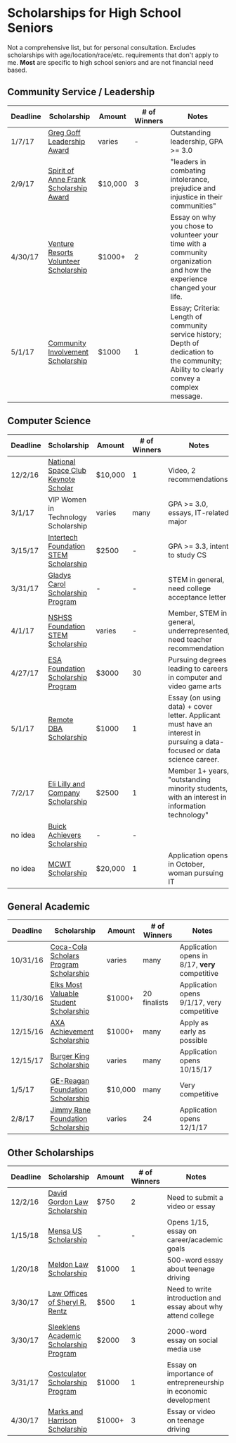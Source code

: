 # Scholarships for High School Seniors
Not a comprehensive list, but for personal consultation. Excludes scholarships with age/location/race/etc. requirements that don't apply to me. **Most** are specific to high school seniors and are not financial need based.

## Community Service / Leadership
| Deadline  | Scholarship                                                                                              | Amount  | # of Winners  | Notes                                                                            |
| --------- | ---------------------------------------------------------------------------------------------------------| ------- | ------------- | -------------------------------------------------------------------------------- |
| 1/7/17    | [Greg Goff Leadership Award](http://www.nshssfoundation.org/scholarships/greg-goff-leadership-awards/)   | varies  | -             | Outstanding leadership, GPA >= 3.0 |
| 2/9/17    | [Spirit of Anne Frank Scholarship Award](http://annefrank.com/about-the-awards/)                         | $10,000 | 3             | "leaders in combating intolerance, prejudice and injustice in their communities" |
| 4/30/17   | [Venture Resorts Volunteer Scholarship](https://www.cabinsofthesmokymountains.com/scholarship.php)       | $1000+  | 2             | Essay on why you chose to volunteer your time with a community organization and how the experience changed your life. |
| 5/1/17    | [Community Involvement Scholarship](http://www.indianapilaw.com/hs-community-award/)                     | $1000   | 1             | Essay; Criteria: Length of community service history; Depth of dedication to the community; Ability to clearly convey a complex message. |

## Computer Science
| Deadline  | Scholarship                                                                                              | Amount  | # of Winners  | Notes                                                                            |
| --------- | ---------------------------------------------------------------------------------------------------------| ------- | ------------- | -------------------------------------------------------------------------------- |
| 12/2/16   | [National Space Club Keynote Scholar](http://www.spaceclub.org/scholarship/)                             | $10,000 | 1             | Video, 2 recommendations
| 3/1/17    | VIP Women in Technology Scholarship                                                                      | varies  | many          | GPA >= 3.0, essays, IT-related major
| 3/15/17   | [Intertech Foundation STEM Scholarship](https://www.intertech.com/about/foundation/scholarship)          | $2500   | -             | GPA >= 3.3, intent to study CS |
| 3/31/17   | [Gladys Carol Scholarship Program](http://gcsp.vpweb.com/)                                               | -       | -             | STEM in general, need college acceptance letter |
| 4/1/17    | [NSHSS Foundation STEM Scholarship](http://nshssfoundation.org/scholarships/stem-scholarships/)          | varies  | -             | Member, STEM in general, underrepresented, need teacher recommendation |
| 4/27/17   | [ESA Foundation Scholarship Program](http://www.esafoundation.org/scholarship.asp)                       | $3000   | 30            | Pursuing degrees leading to careers in computer and video game arts |
| 5/1/17    | [Remote DBA Scholarship](www.remotedba.com/remote-dba-experts-to-students-scholarship/)                  | $1000   | 1             | Essay (on using data) + cover letter. Applicant must have an interest in pursuing a data-focused or data science career. |
| 7/2/17    | [Eli Lilly and Company Scholarship](http://betf.org/scholarships/eli-lilly.shtml)                        | $2500   | 1             | Member 1+ years, "outstanding minority students, with an interest in information technology" |
| no idea	  | [Buick Achievers Scholarship](https://buickachievers.scholarshipamerica.org)                 			     	 | - 			 | - 			 			 | |
| no idea   | [MCWT Scholarship](https://www.mcwt.org/Scholarships_196.html)                                           | $20,000 | 1             | Application opens in October, woman pursuing IT |

## General Academic
| Deadline  | Scholarship                                                                                              | Amount  | # of Winners  | Notes                                                                            |
| --------- | ---------------------------------------------------------------------------------------------------------| ------- | ------------- | -------------------------------------------------------------------------------- |
| 10/31/16  | [Coca-Cola Scholars Program Scholarship](http://www.coca-colascholarsfoundation.org/apply/)              | varies  | many          | Application opens in 8/17, **very** competitive
| 11/30/16  | [Elks Most Valuable Student Scholarship](http://www.elks.org/scholars/scholarships/mvs.cfm)              | $1000+  | 20 finalists  | Application opens 9/1/17, very competitive |
| 12/15/16  | [AXA Achievement Scholarship](https://us.axa.com/axa-foundation/AXA-achievement-scholarship.html)        | $1000+  | many          | Apply as early as possible |
| 12/15/17  | [Burger King Scholarship](http://www.burgerkingscholarship.com/financial-aid/burger-king-application/)   | varies 	| many 					| Application opens 10/15/17 |
| 1/5/17    | [GE-Reagan Foundation Scholarship](https://www.reaganfoundation.org/education/scholarship-programs/ge-reagan-foundation-scholarship-program/) | $10,000 | many | Very competitive |
| 2/8/17    | [Jimmy Rane Foundation Scholarship](http://www.jimmyranefoundation.org/scholarships)                     | varies  | 24            | Application opens 12/1/17 |

## Other Scholarships
| Deadline  | Scholarship                                                                                          | Amount  | # of Winners  | Notes                                                                            |
| --------- | -----------------------------------------------------------------------------------------------------| ------- | ------------- | -------------------------------------------------------------------------------- |
| 12/2/16   | [David Gordon Law Scholarship](http://www.davidgordonlaw.com/scholarship-2016/)                      | $750    | 2             | Need to submit a video or essay |
| 1/15/18   | [Mensa US Scholarship](www.mensafoundation.org/what-we-do/scholarships)                              | -       | -             | Opens 1/15, essay on career/academic goals|    
| 1/20/18   | [Meldon Law Scholarship](http://www.meldonlaw.com/scholarship/)                                      | $1000   | 1             | 500-word essay about teenage driving |
| 3/30/17   | [Law Offices of Sheryl R. Rentz](http://www.srrentzlaw.com/scholarship/)                             | $500 	 | 1						 | Need to write introduction and essay about why attend college |
| 3/30/17 	| [Sleeklens Academic Scholarship Program](www.sleeklens.com/the-sleeklens-academic-scholarship/)			 | $2000 	 | 3 					 	 | 2000-word essay on social media use |
| 3/31/17   | [Costculator Scholarship Program](http://costculator.com/scholarship/)                               | $1000   | 1             | Essay on importance of entrepreneurship in economic development |
| 4/30/17   | [Marks and Harrison Scholarship](http://www.marksandharrison.com/scholarship/)                       | $1000+  | 3             | Essay or video on teenage driving |
